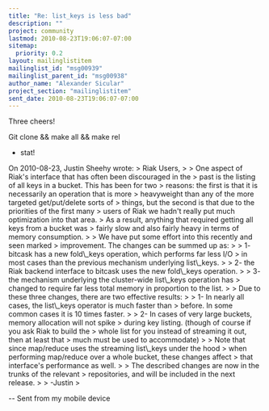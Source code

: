 ```yaml
---
title: "Re: list_keys is less bad"
description: ""
project: community
lastmod: 2010-08-23T19:06:07-07:00
sitemap:
  priority: 0.2
layout: mailinglistitem
mailinglist_id: "msg00939"
mailinglist_parent_id: "msg00938"
author_name: "Alexander Sicular"
project_section: "mailinglistitem"
sent_date: 2010-08-23T19:06:07-07:00
---
```



Three cheers!

Git clone && make all && make rel

- stat!

On 2010-08-23, Justin Sheehy  wrote:
&gt; Riak Users,
&gt;
&gt; One aspect of Riak's interface that has often been discouraged in the
&gt; past is the listing of all keys in a bucket. This has been for two
&gt; reasons: the first is that it is necessarily an operation that is more
&gt; heavyweight than any of the more targeted get/put/delete sorts of
&gt; things, but the second is that due to the priorities of the first many
&gt; users of Riak we hadn't really put much optimization into that area.
&gt; As a result, anything that required getting all keys from a bucket was
&gt; fairly slow and also fairly heavy in terms of memory consumption.
&gt;
&gt; We have put some effort into this recently and seen marked
&gt; improvement. The changes can be summed up as:
&gt;
&gt; 1- bitcask has a new fold\\_keys operation, which performs far less I/O
&gt; in most cases than the previous mechanism underlying list\\_keys.
&gt;
&gt; 2- the Riak backend interface to bitcask uses the new fold\\_keys operation.
&gt;
&gt; 3- the mechanism underlying the cluster-wide list\\_keys operation has
&gt; changed to require far less total memory in proportion to the list.
&gt;
&gt; Due to these three changes, there are two effective results:
&gt;
&gt; 1- In nearly all cases, the list\\_keys operator is much faster than
&gt; before. In some common cases it is 10 times faster.
&gt;
&gt; 2- In cases of very large buckets, memory allocation will not spike
&gt; during key listing. (though of course if you ask Riak to build the
&gt; whole list for you instead of streaming it out, then at least that
&gt; much must be used to accommodate)
&gt;
&gt; Note that since map/reduce uses the streaming list\\_keys under the hood
&gt; when performing map/reduce over a whole bucket, these changes affect
&gt; that interface's performance as well.
&gt;
&gt; The described changes are now in the trunks of the relevant
&gt; repositories, and will be included in the next release.
&gt;
&gt; -Justin
&gt;


-- 
Sent from my mobile device


